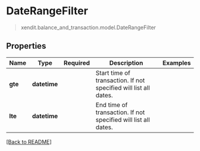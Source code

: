 # DateRangeFilter
> xendit.balance_and_transaction.model.DateRangeFilter


## Properties
| Name | Type | Required | Description | Examples |
|------------|:-------------:|:-------------:|-------------|:-------------:|
| **gte** | **datetime** | | Start time of transaction. If not specified will list all dates.  |  |
| **lte** | **datetime** | | End time of transaction. If not specified will list all dates.  |  |


[[Back to README]](../../README.md)


